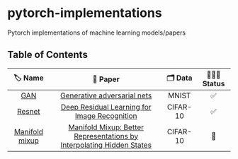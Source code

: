 # pytorch-implementations
Pytorch implementations of machine learning models/papers


## Table of Contents


| 🏷 Name | 📄 Paper | 🗂 Data | 🏃🏻‍♂️ Status |
|:------:|:---------:|:---------:|:----------:|
| [GAN](https://github.com/ihooni/pytorch-implementations/blob/master/GAN/gan.ipynb)  |  [Generative adversarial nets](http://papers.nips.cc/paper/5423-generative-adversarial-nets.pdf)   | MNIST |  ✅  |
| [Resnet](https://github.com/ihooni/pytorch-implementations/blob/master/manifold-mixup/models.py)  |  [Deep Residual Learning for Image Recognition](https://arxiv.org/pdf/1512.03385.pdf)   | CIFAR-10 |  ✅  |
| [Manifold mixup](https://github.com/ihooni/pytorch-implementations/blob/master/manifold-mixup/manifold-mixup.ipynb)  |  [Manifold Mixup: Better Representations by Interpolating Hidden States](http://proceedings.mlr.press/v97/verma19a/verma19a.pdf)   | CIFAR-10 |   🔨 |

